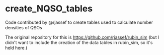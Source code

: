 # create_NQSO_tables
Code contributed by @rjassef to create tables used to calculate number densities of QSOs

The original repository for this is https://github.com/rjassef/rubin_sim (but I didn't want to include the creation of the data tables in rubin_sim, so it's held here.)
